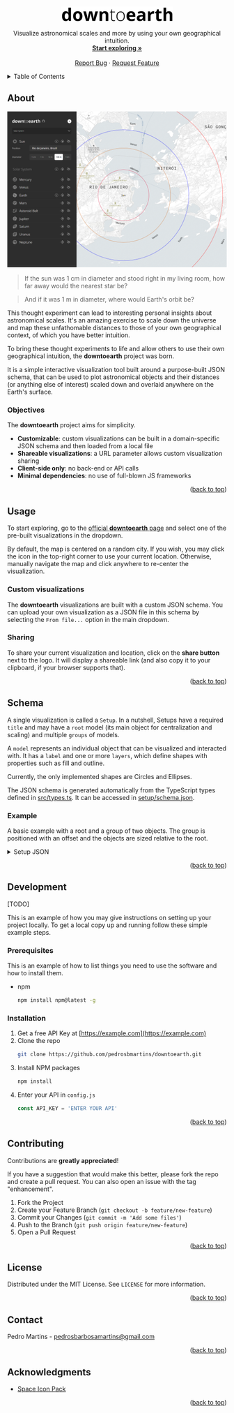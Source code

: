 <a name="readme-top"></a>

<br />
<div align="center">
  <a href="https://github.com/pedrosbmartins/downtoearth">
    <picture>
      <source media="(prefers-color-scheme: dark)" srcset="assets/logo.png">
      <img alt="Logo" src="assets/logo-dark.png" width="256" height="35">
    </picture>
  </a>

  <p align="center">
    Visualize astronomical scales and more by using your own geographical intuition.
    <br />
    <a href="https://pedrosbmartins.github.io/downtoearth"><strong>Start exploring »</strong></a>
    <br />
    <br />
    <a href="https://github.com/pedrosbmartins/downtoearth/issues">Report Bug</a>
    ·
    <a href="https://github.com/pedrosbmartins/downtoearth/issues">Request Feature</a>
  </p>
</div>

<details>
  <summary>Table of Contents</summary>
  <ol>
    <li><a href="#about">About</a></li>
    <li>
      <a href="#usage">Usage</a>
      <ul>
        <li><a href="#custom-visualizations">Custom visualizations</a></li>
        <li><a href="#sharing">Sharing</a></li>
      </ul>
    </li>
    <li><a href="#schema">Schema</a></li>
    <li>
      <a href="#development">Getting Started</a>
      <ul>
        <li><a href="#prerequisites">Prerequisites</a></li>
        <li><a href="#installation">Installation</a></li>
      </ul>
    </li>
    <li><a href="#contributing">Contributing</a></li>
    <li><a href="#license">License</a></li>
    <li><a href="#contact">Contact</a></li>
    <li><a href="#acknowledgments">Acknowledgments</a></li>
  </ol>
</details>

## About

[![Product Name Screen Shot](assets/screenshot-20231019.png)](assets/screenshot-20231019.png)

> If the sun was 1 cm in diameter and stood right in my living room, how far away would the nearest star be?

> And if it was 1 m in diameter, where would Earth's orbit be?

This thought experiment can lead to interesting personal insights about astronomical scales. It's an amazing exercise to scale down the universe and map these unfathomable distances to those of your own geographical context, of which you have better intuition.

To bring these thought experiments to life and allow others to use their own geographical intuition, the **downtoearth** project was born.

It is a simple interactive visualization tool built around a purpose-built JSON schema, that can be used to plot astronomical objects and their distances (or anything else of interest) scaled down and overlaid anywhere on the Earth's surface.

### Objectives

The **downtoearth** project aims for simplicity.

- **Customizable**: custom visualizations can be built in a domain-specific JSON schema and then loaded from a local file
- **Shareable visualizations**: a URL parameter allows custom visualization sharing
- **Client-side only**: no back-end or API calls
- **Minimal dependencies**: no use of full-blown JS frameworks

<p align="right">(<a href="#readme-top">back to top</a>)</p>

## Usage

To start exploring, go to the [official **downtoearth** page](https://pedrosbmartins.github.io/downtoearth) and select one of the pre-built visualizations in the dropdown.

By default, the map is centered on a random city. If you wish, you may click the icon in the top-right corner to use your current location. Otherwise, manually navigate the map and click anywhere to re-center the visualization.

### Custom visualizations

The **downtoearth** visualizations are built with a custom JSON schema. You can upload your own visualization as a JSON file in this schema by selecting the `From file...` option in the main dropdown.

### Sharing

To share your current visualization and location, click on the **share button** next to the logo. It will display a shareable link (and also copy it to your clipboard, if your browser supports that).

<p align="right">(<a href="#readme-top">back to top</a>)</p>

## Schema

A single visualization is called a `Setup`. In a nutshell, Setups have a required `title` and may have a `root` model (its main object for centralization and scaling) and multiple `groups` of models.

A `model` represents an individual object that can be visualized and interacted with. It has a `label` and one or more `layers`, which define shapes with properties such as fill and outline.

Currently, the only implemented shapes are Circles and Ellipses.

The JSON schema is generated automatically from the TypeScript types defined in [src/types.ts](https://github.com/pedrosbmartins/downtoearth/blob/main/src/types.ts). It can be accessed in [setup/schema.json](https://github.com/pedrosbmartins/downtoearth/blob/main/setup/schema.json).

### Example

A basic example with a root and a group of two objects. The group is positioned with an offset and the objects are sized relative to the root.

<details>

<summary>Setup JSON</summary>

```json
{
  "$schema": "./schema.json",
  "title": "Example",
  "unit": { "name": "km", "km": 1 },
  "root": {
    "id": "root",
    "label": "Root",
    "visible": true,
    "layer": {
      "id": "root",
      "shape": "circle",
      "visible": true,
      "radius": { "type": "relative", "real": 1 },
      "fill": { "color": "yellow" }
    },
    "sizePresets": [
      { "label": "1 km", "km": 1, "default": true },
      { "label": "100 km", "km": 100 },
      { "label": "1000 km", "km": 1000 }
    ]
  },
  "groups": [
    {
      "id": "group",
      "label": "Group",
      "visible": true,
      "bearingControl": true,
      "bearing": 270,
      "offset": { "type": "relative", "real": 10 },
      "models": [
        {
          "id": "1",
          "label": "Object 1",
          "visible": true,
          "layers": [
            {
              "id": "1",
              "shape": "circle",
              "visible": true,
              "radius": { "type": "relative", "real": 2 },
              "fill": { "color": "red" },
              "drawLineToRoot": true
            }
          ]
        },
        {
          "id": "2",
          "label": "Object 2",
          "visible": true,
          "layers": [
            {
              "id": "2",
              "shape": "circle",
              "visible": true,
              "radius": { "type": "relative", "real": 2 },
              "fill": { "color": "blue" },
              "offset": { "type": "relative", "real": 2 },
              "drawLineToRoot": true
            }
          ]
        }
      ]
    }
  ]
}
```

</details>

<p align="right">(<a href="#readme-top">back to top</a>)</p>

## Development

[TODO]

This is an example of how you may give instructions on setting up your project locally.
To get a local copy up and running follow these simple example steps.

### Prerequisites

This is an example of how to list things you need to use the software and how to install them.

- npm
  ```sh
  npm install npm@latest -g
  ```

### Installation

1. Get a free API Key at [https://example.com](https://example.com)
2. Clone the repo
   ```sh
   git clone https://github.com/pedrosbmartins/downtoearth.git
   ```
3. Install NPM packages
   ```sh
   npm install
   ```
4. Enter your API in `config.js`
   ```js
   const API_KEY = 'ENTER YOUR API'
   ```

<p align="right">(<a href="#readme-top">back to top</a>)</p>

## Contributing

Contributions are **greatly appreciated**!

If you have a suggestion that would make this better, please fork the repo and create a pull request. You can also open an issue with the tag "enhancement".

1. Fork the Project
2. Create your Feature Branch (`git checkout -b feature/new-feature`)
3. Commit your Changes (`git commit -m 'Add some files'`)
4. Push to the Branch (`git push origin feature/new-feature`)
5. Open a Pull Request

<p align="right">(<a href="#readme-top">back to top</a>)</p>

## License

Distributed under the MIT License. See `LICENSE` for more information.

<p align="right">(<a href="#readme-top">back to top</a>)</p>

## Contact

Pedro Martins - pedrosbarbosamartins@gmail.com

<p align="right">(<a href="#readme-top">back to top</a>)</p>

## Acknowledgments

- [Space Icon Pack](https://www.flaticon.com/packs/space-84)

<p align="right">(<a href="#readme-top">back to top</a>)</p>
